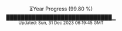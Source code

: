 <p align="center">
⏳Year Progress (99.80 %) <br>
█████████████████████████████▁ <br>
<sub>Updated: Sun, 31 Dec 2023 06:19:45 GMT</sub>
</p>


